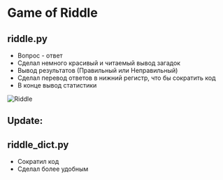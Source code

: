 # Game of Riddle
## riddle.py 

* Вопрос - ответ
* Сделал немного красивый и читаемый вывод загадок
* Вывод результатов (Правильный или Неправильный)
* Сделал перевод ответов в нижний регистр, что бы сократить код
* В конце вывод статистики

![Riddle](https://i.imgur.com/k6kQIT6.png)

## Update:
## riddle_dict.py

* Сократил код
* Сделал более удобным


